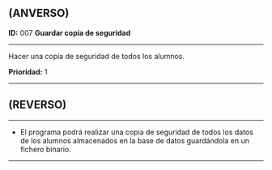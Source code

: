 ## (ANVERSO)
**ID:** 007 **Guardar copia de seguridad**

----

Hacer una copia de seguridad de todos los alumnos.

**Prioridad:** 1  

----
## (REVERSO)
----

* El programa podrá realizar una copia de seguridad de todos los datos de los alumnos almacenados en la base de datos guardándola en un fichero binario.
----
